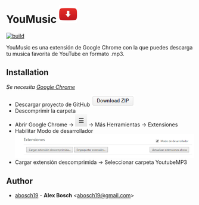 YouMusic [![YouMusic](https://raw.githubusercontent.com/abosch19/YoutubeMP3/master/icons/48.png)]()
========
[![build](https://img.shields.io/travis/rust-lang/rust.svg)]()

YouMusic es una extensión de Google Chrome con la que puedes descarga tu musica favorita de YouTube en formato .mp3.

Installation
------------
_Se necesita [Google Chrome](https://www.google.es/chrome/browser/desktop/)_
* Descargar proyecto de GitHub [![Download Zip](https://raw.githubusercontent.com/abosch19/YoutubeMP3/master/project/download.png)]()
* Descomprimir la carpeta
* Abrir Google Chrome -> [![Picture](https://raw.githubusercontent.com/abosch19/YoutubeMP3/master/project/config.png)]()
-> Más Herramientas -> Extensiones
* Habilitar Modo de desarrollador
	[![Picture](https://raw.githubusercontent.com/abosch19/YoutubeMP3/master/project/extension.png)]()
* Cargar extensión descomprimida -> Seleccionar carpeta YoutubeMP3

Author
------
* [abosch19](https://github.com/abosch19) - **Alex Bosch** &lt;abosch19@gmail.com&gt;